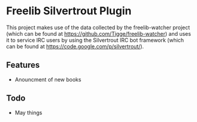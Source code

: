 Freelib Silvertrout Plugin
===================

This project makes use of the data collected by the freelib-watcher project
(which can be found at <https://github.com/Tigge/freelib-watcher>) and uses
it to service IRC users by using the Silvertrout IRC bot framework (which can
be found at <https://code.google.com/p/silvertrout/>).

Features
--------

* Anouncment of new books

Todo
----

* May things

